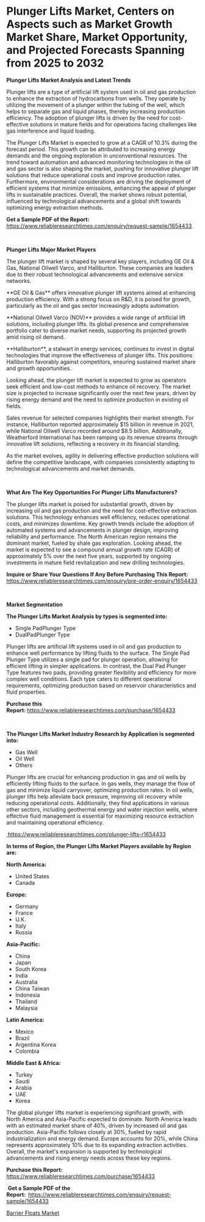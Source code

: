 <p><h1>Plunger Lifts Market, Centers on Aspects such as Market Growth Market Share, Market Opportunity, and Projected Forecasts Spanning from 2025 to 2032</h1></p><p><strong>Plunger Lifts Market Analysis and Latest Trends</strong></p>
<p><p>Plunger lifts are a type of artificial lift system used in oil and gas production to enhance the extraction of hydrocarbons from wells. They operate by utilizing the movement of a plunger within the tubing of the well, which helps to separate gas and liquid phases, thereby increasing production efficiency. The adoption of plunger lifts is driven by the need for cost-effective solutions in mature fields and for operations facing challenges like gas interference and liquid loading.</p><p>The Plunger Lifts Market is expected to grow at a CAGR of 10.3% during the forecast period. This growth can be attributed to increasing energy demands and the ongoing exploration in unconventional resources. The trend toward automation and advanced monitoring technologies in the oil and gas sector is also shaping the market, pushing for innovative plunger lift solutions that reduce operational costs and improve production rates. Furthermore, environmental considerations are driving the deployment of efficient systems that minimize emissions, enhancing the appeal of plunger lifts in sustainable practices. Overall, the market shows robust potential, influenced by technological advancements and a global shift towards optimizing energy extraction methods.</p></p>
<p><strong>Get a Sample PDF of the Report:&nbsp;</strong> <a href="https://www.reliableresearchtimes.com/enquiry/request-sample/1654433?utm_campaign=2179&utm_medium=2&utm_source=Github&utm_content=ia&utm_term=23022025&utm_id=plunger-lifts">https://www.reliableresearchtimes.com/enquiry/request-sample/1654433</a></p>
<p>&nbsp;</p>
<p><strong>Plunger Lifts Major Market Players</strong></p>
<p><p>The plunger lift market is shaped by several key players, including GE Oil & Gas, National Oilwell Varco, and Halliburton. These companies are leaders due to their robust technological advancements and extensive service networks. </p><p>**GE Oil & Gas** offers innovative plunger lift systems aimed at enhancing production efficiency. With a strong focus on R&D, it is poised for growth, particularly as the oil and gas sector increasingly adopts automation.</p><p>**National Oilwell Varco (NOV)** provides a wide range of artificial lift solutions, including plunger lifts. Its global presence and comprehensive portfolio cater to diverse market needs, supporting its projected growth amid rising oil demand.</p><p>**Halliburton**, a stalwart in energy services, continues to invest in digital technologies that improve the effectiveness of plunger lifts. This positions Halliburton favorably against competitors, ensuring sustained market share and growth opportunities.</p><p>Looking ahead, the plunger lift market is expected to grow as operators seek efficient and low-cost methods to enhance oil recovery. The market size is projected to increase significantly over the next few years, driven by rising energy demand and the need to optimize production in existing oil fields.</p><p>Sales revenue for selected companies highlights their market strength. For instance, Halliburton reported approximately $15 billion in revenue in 2021, while National Oilwell Varco recorded around $8.5 billion. Additionally, Weatherford International has been ramping up its revenue streams through innovative lift solutions, reflecting a recovery in its financial standing.</p><p>As the market evolves, agility in delivering effective production solutions will define the competitive landscape, with companies consistently adapting to technological advancements and market demands.</p></p>
<p>&nbsp;</p>
<p><strong>What Are The Key Opportunities For Plunger Lifts Manufacturers?</strong></p>
<p><p>The plunger lifts market is poised for substantial growth, driven by increasing oil and gas production and the need for cost-effective extraction solutions. This technology enhances well efficiency, reduces operational costs, and minimizes downtime. Key growth trends include the adoption of automated systems and advancements in plunger design, improving reliability and performance. The North American region remains the dominant market, fueled by shale gas exploration. Looking ahead, the market is expected to see a compound annual growth rate (CAGR) of approximately 5% over the next five years, supported by ongoing investments in mature field revitalization and new drilling technologies.</p></p>
<p><strong>Inquire or Share Your Questions If Any Before Purchasing This Report:</strong> <a href="https://www.reliableresearchtimes.com/enquiry/pre-order-enquiry/1654433?utm_campaign=2179&utm_medium=2&utm_source=Github&utm_content=ia&utm_term=23022025&utm_id=plunger-lifts">https://www.reliableresearchtimes.com/enquiry/pre-order-enquiry/1654433</a></p>
<p>&nbsp;</p>
<p><strong>Market Segmentation</strong></p>
<p><strong>The Plunger Lifts Market Analysis by types is segmented into:</strong></p>
<p><ul><li>Single PadPlunger Type</li><li>DualPadPlunger Type</li></ul></p>
<p><p>Plunger lifts are artificial lift systems used in oil and gas production to enhance well performance by lifting fluids to the surface. The Single Pad Plunger Type utilizes a single pad for plunger operation, allowing for efficient lifting in simpler applications. In contrast, the Dual Pad Plunger Type features two pads, providing greater flexibility and efficiency for more complex well conditions. Each type caters to different operational requirements, optimizing production based on reservoir characteristics and fluid properties.</p></p>
<p><strong>Purchase this Report:&nbsp;</strong><a href="https://www.reliableresearchtimes.com/purchase/1654433?utm_campaign=2179&utm_medium=2&utm_source=Github&utm_content=ia&utm_term=23022025&utm_id=plunger-lifts">https://www.reliableresearchtimes.com/purchase/1654433</a></p>
<p>&nbsp;</p>
<p><strong>The Plunger Lifts Market Industry Research by Application is segmented into:</strong></p>
<p><ul><li>Gas Well</li><li>Oil Well</li><li>Others</li></ul></p>
<p><p>Plunger lifts are crucial for enhancing production in gas and oil wells by efficiently lifting fluids to the surface. In gas wells, they manage the flow of gas and minimize liquid carryover, optimizing production rates. In oil wells, plunger lifts help alleviate back pressure, improving oil recovery while reducing operational costs. Additionally, they find applications in various other sectors, including geothermal energy and water injection wells, where effective fluid management is essential for maximizing resource extraction and maintaining operational efficiency.</p></p>
<p><a href="https://www.reliableresearchtimes.com/plunger-lifts-r1654433?utm_campaign=2179&utm_medium=2&utm_source=Github&utm_content=ia&utm_term=23022025&utm_id=plunger-lifts">&nbsp;https://www.reliableresearchtimes.com/plunger-lifts-r1654433</a></p>
<p><strong>In terms of Region, the Plunger Lifts Market Players available by Region are:</strong></p>
<p>
    <p> <strong> North America: </strong>
        <ul>
            <li>United States</li>
            <li>Canada</li>
        </ul>
        </p> 
    <p> <strong> Europe: </strong>
        <ul>
            <li>Germany</li>
            <li>France</li>
            <li>U.K.</li>
            <li>Italy</li>
            <li>Russia</li>
        </ul>
        </p> 
    <p> <strong> Asia-Pacific: </strong>
        <ul>
            <li>China</li>
            <li>Japan</li>
            <li>South Korea</li>
            <li>India</li>
            <li>Australia</li>
            <li>China Taiwan</li>
            <li>Indonesia</li>
            <li>Thailand</li>
            <li>Malaysia</li>
        </ul>
        </p> 
    <p> <strong> Latin America: </strong>
        <ul>
            <li>Mexico</li>
            <li>Brazil</li>
            <li>Argentina Korea</li>
            <li>Colombia</li>
        </ul>
        </p> 
    <p> <strong> Middle East & Africa: </strong>
        <ul>
            <li>Turkey</li>
            <li>Saudi</li>
            <li>Arabia</li>
            <li>UAE</li>
            <li>Korea</li>
        </ul>
    </p>
    </p>
<p><p>The global plunger lifts market is experiencing significant growth, with North America and Asia-Pacific expected to dominate. North America leads with an estimated market share of 40%, driven by increased oil and gas production. Asia-Pacific follows closely at 30%, fueled by rapid industrialization and energy demand. Europe accounts for 20%, while China represents approximately 10% due to its expanding extraction activities. Overall, the market's expansion is supported by technological advancements and rising energy needs across these key regions.</p></p>
<p><strong>Purchase this Report: </strong><a href="https://www.reliableresearchtimes.com/purchase/1654433?utm_campaign=2179&utm_medium=2&utm_source=Github&utm_content=ia&utm_term=23022025&utm_id=plunger-lifts">https://www.reliableresearchtimes.com/purchase/1654433</a></p>
<p>&nbsp;<strong>Get a Sample PDF of the Report:&nbsp;&nbsp;</strong><a href="https://www.reliableresearchtimes.com/enquiry/request-sample/1654433?utm_campaign=2179&utm_medium=2&utm_source=Github&utm_content=ia&utm_term=23022025&utm_id=plunger-lifts">https://www.reliableresearchtimes.com/enquiry/request-sample/1654433</a></p>
<p><strong></strong></p>
<p><p><a href="https://github.com/gerdabatiskzv9/Market-Research-Report-List-1/blob/main/barrier-floats-market.md?utm_campaign=2179&utm_medium=2&utm_source=Github&utm_content=ia&utm_term=23022025&utm_id=plunger-lifts">Barrier Floats Market</a></p></p>